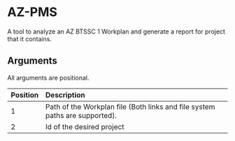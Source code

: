 # AZ-PMS
A tool to analyze an AZ BTSSC 1 Workplan and generate a report for project that it contains.


## Arguments
All arguments are positional.

|Position | Description |
| :--- | :---|
| 1 | Path of the Workplan file (Both links and file system paths are supported). |
| 2 | Id of the desired project|

